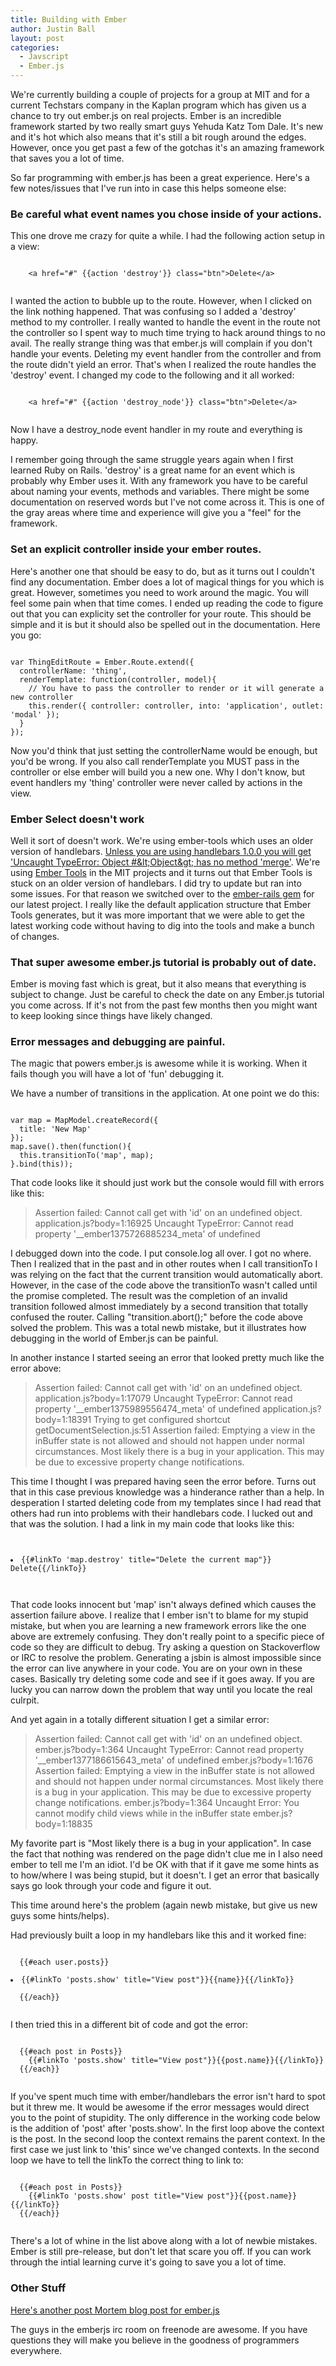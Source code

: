 ```yaml
---
title: Building with Ember
author: Justin Ball
layout: post
categories:
  - Javscript
  - Ember.js
---
```


<p>We're currently building a couple of projects for a group at MIT and for a current Techstars company in the Kaplan program which has given us a chance to try out ember.js on real projects.
  Ember is an incredible framework started by two really smart guys Yehuda Katz Tom Dale. It's new and it's hot which also means that it's still a bit rough around the edges. However,
once you get past a few of the gotchas it's an amazing framework that saves you a lot of time.</p>
<p>So far programming with ember.js has been a great experience. Here's a few notes/issues that I've run into in case this helps someone else:</p>

<h3>Be careful what event names you chose inside of your actions.</h3>
<p>This one drove me crazy for quite a while. I had the following action setup in a view:</p>
  <pre><code class="html">
    &lt;a href=&quot;#&quot; {{action &#039;destroy&#039;}} class=&quot;btn&quot;&gt;Delete&lt;/a&gt;
  </pre></code>
<p>I wanted the action to bubble up to the route. However, when I clicked on the link nothing happened. That was confusing so I added a 'destroy' method to my controller.
  I really wanted to handle the event in the route not the controller so I spent way to much time trying to hack around things to no avail. The really
  strange thing was that ember.js will complain if you don't handle your events. Deleting my event handler from the controller and from the route didn't yield an error. That's when
  I realized the route handles the 'destroy' event. I changed my code to the following and it all worked:
</p>
  <pre><code class="html">
    &lt;a href=&quot;#&quot; {{action &#039;destroy_node&#039;}} class=&quot;btn&quot;&gt;Delete&lt;/a&gt;
  </pre></code>
<p>Now I have a destroy_node event handler in my route and everything is happy.</p>
<p>I remember going through the same struggle years again when I first learned Ruby on Rails. 'destroy' is a great name for an event which is probably why Ember uses it. With any framework
  you have to be careful about naming your events, methods and variables. There might be some documentation on reserved words but I've not come across it. This is one of the gray areas
  where time and experience will give you a "feel" for the framework.</p>

<h3>Set an explicit controller inside your ember routes.</h3>
<p>Here's another one that should be easy to do, but as it turns out I couldn't find any documentation. Ember does a lot of magical things for you which is great.
  However, sometimes you need to work around the magic. You will feel some pain when that time comes. I ended up reading the code to figure out that you can
  explicity set the controller for your route. This should be simple and it is but it should also be spelled out in the documentation. Here you go:</p>
<pre><code class="javascript">
var ThingEditRoute = Ember.Route.extend({
  controllerName: 'thing',
  renderTemplate: function(controller, model){
    // You have to pass the controller to render or it will generate a new controller
    this.render({ controller: controller, into: 'application', outlet: 'modal' });
  }
});
</pre></code>
<p>Now you'd think that just setting the controllerName would be enough, but you'd be wrong. If you also call renderTemplate you MUST pass in the controller or else
ember will build you a new one. Why I don't know, but event handlers my 'thing' controller were never called by actions in the view.</p>

<a id="select_doesnt_work"></a>
<h3>Ember Select doesn't work</h3>
<p>
  Well it sort of doesn't work. We're using ember-tools which uses an older version of handlebars. <a href="https://github.com/wycats/handlebars.js/issues/547">Unless you are using handlebars 1.0.0 you will get
  'Uncaught TypeError: Object #&amp;lt;Object&amp;gt; has no method 'merge'</a>. We're using <a href="https://github.com/rpflorence/ember-tools">Ember Tools</a> in the MIT projects and it turns out that Ember Tools is
  stuck on an older version of handlebars. I did try to update but ran into some issues. For that reason we switched over to the <a href="https://github.com/emberjs/ember-rails">ember-rails gem</a> for
  our latest project. I really like the default application structure that Ember Tools generates, but it was more important that we were able to get the latest working code without having to dig into the
  tools and make a bunch of changes.
</p>


<h3>That super awesome ember.js tutorial is probably out of date.</h3>
<p>Ember is moving fast which is great, but it also means that everything is subject to change. Just be careful to check the date on any Ember.js tutorial you come across. If it's not from the past few
months then you might want to keep looking since things have likely changed.</p>

<a id="error_messages"></a>
<h3>Error messages and debugging are painful.</h3>
<p>The magic that powers ember.js is awesome while it is working. When it fails though you will have a lot of 'fun' debugging it.</p>

<p>We have a number of transitions in the application. At one point we do this:<p>
<pre><code class="javascript">
var map = MapModel.createRecord({
  title: 'New Map'
});
map.save().then(function(){
  this.transitionTo('map', map);
}.bind(this));
</pre></code>

That code looks like it should just work but the console would fill with errors like this:

<blockquote>
Assertion failed: Cannot call get with 'id' on an undefined object. application.js?body=1:16925
Uncaught TypeError: Cannot read property '__ember1375726885234_meta' of undefined
</blockquote>

<p>I debugged down into the code. I put console.log all over. I got no where. Then I realized that in the past and in other routes when I call transitionTo I was relying on the fact that
the current transition would automatically abort. However, in the case of the code above the transitionTo wasn't called until the promise completed. The result was the completion of an invalid transition followed
almost immediately by a second transition that totally confused the router. Calling "transition.abort();" before the code above solved the problem. This was a total newb mistake, but it illustrates how debugging
in the world of Ember.js can be painful.</p>

<a id="error_messages_too"></a>
<p>In another instance I started seeing an error that looked pretty much like the error above:</p>

<blockquote>
Assertion failed: Cannot call get with 'id' on an undefined object. application.js?body=1:17079
Uncaught TypeError: Cannot read property '__ember1375989556474_meta' of undefined application.js?body=1:18391
Trying to get configured shortcut getDocumentSelection.js:51
Assertion failed: Emptying a view in the inBuffer state is not allowed and should not happen under normal circumstances. Most likely there is a bug in your application. This may be due to excessive property change notifications.
</blockquote>

<p>This time I thought I was prepared having seen the error before. Turns out that in this case previous knowledge was a hinderance rather than a help. In desperation I started deleting code from my templates since
I had read that others had run into problems with their handlebars code. I lucked out and that was the solution. I had a link in my main code that looks like this:</p>

<pre><code class="html">
  <li>{{#linkTo 'map.destroy' title="Delete the current map"}}<i class="icon-trash"></i> Delete{{/linkTo}}</li>

</pre></code>

<p>That code looks innocent but 'map' isn't always defined which causes the assertion failure above. I realize that I ember isn't to blame for my stupid mistake, but when you are learning a new framework
errors like the one above are extremely confusing. They don't really point to a specific piece of code so they are difficult to debug. Try asking a question on Stackoverflow or IRC to resolve the problem.
Generating a jsbin is almost impossible since the error can live anywhere in your code. You are on your own in these cases. Basically try deleting some code and see if it goes away. If you are lucky you can
narrow down the problem that way until you locate the real culrpit.</p>

<a id="error_messages_again"></a>
<p>And yet again in a totally different situation I get a similar error:</p>

<blockquote>
Assertion failed: Cannot call get with 'id' on an undefined object. ember.js?body=1:364
Uncaught TypeError: Cannot read property '__ember1377186615643_meta' of undefined ember.js?body=1:1676
Assertion failed: Emptying a view in the inBuffer state is not allowed and should not happen under normal circumstances. Most likely there is a bug in your application. This may be due to excessive property change notifications. ember.js?body=1:364
Uncaught Error: You cannot modify child views while in the inBuffer state ember.js?body=1:18835
</blockquote>

<p>My favorite part is "Most likely there is a bug in your application". In case the fact that nothing was rendered on the page didn't clue me in I also need ember to tell me I'm an idiot. I'd be OK with that if it gave
me some hints as to how/where I was being stupid, but it doesn't. I get an error that basically says go look through your code and figure it out.</p>
<p>This time around here's the problem (again newb mistake, but give us new guys some hints/helps).</p>
<p>Had previously built a loop in my handlebars like this and it worked fine:</p>

<pre><code class="html">
  {{#each user.posts}}
    <li>{{#linkTo 'posts.show' title="View post"}}{{name}}{{/linkTo}}</li>
  {{/each}}

</pre></code>

<p>I then tried this in a different bit of code and got the error:</p>

<pre><code class="html">
  {{#each post in Posts}}
    {{#linkTo 'posts.show' title="View post"}}{{post.name}}{{/linkTo}}
  {{/each}}

</pre></code>

<p>If you've spent much time with ember/handlebars the error isn't hard to spot but it threw me. It would be awesome if the error messages would direct you to the point of stupidity. The only difference in the
working code below is the addition of 'post' after 'posts.show'. In the first loop above the context is the post. In the second loop the context remains the parent context. In the first case we just link to 'this' since
we've changed contexts. In the second loop we have to tell the linkTo the correct thing to link to:</p>

<pre><code class="html">
  {{#each post in Posts}}
    {{#linkTo 'posts.show' post title="View post"}}{{post.name}}{{/linkTo}}
  {{/each}}

</pre></code>

<p>There's a lot of whine in the list above along with a lot of newbie mistakes. Ember is still pre-release, but don't let that scare you off. If you can work through the intial learning
curve it's going to save you a lot of time.</p>

<h3>Other Stuff</h3>
<a href="http://blog.embed.ly/post/56537323314/building-apps-with-ember-a-postmortem?utm_source=javascriptweekly&utm_medium=email">Here's another post Mortem blog post for ember.js</a>

<p>The guys in the emberjs irc room on freenode are awesome. If you have questions they will make you believe in the goodness of programmers everywhere.</p>

